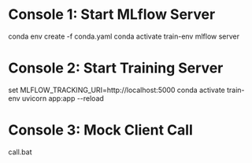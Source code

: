 # Console 1: Start MLflow Server
conda env create -f conda.yaml
conda activate train-env
mlflow server

# Console 2: Start Training Server
set MLFLOW_TRACKING_URI=http://localhost:5000
conda activate train-env
uvicorn app:app --reload

# Console 3: Mock Client Call
call.bat
